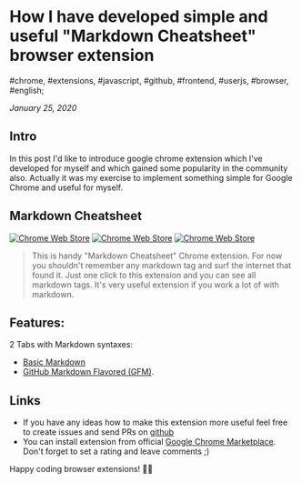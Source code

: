 # How I have developed simple and useful "Markdown Cheatsheet" browser extension

#chrome, #extensions, #javascript, #github, #frontend, #userjs, #browser, #english;

_January 25, 2020_

## Intro

In this post I'd like to introduce google chrome extension which I've developed for myself and which gained some popularity in the community also. Actually it was my exercise to implement something simple for Google Chrome and useful for myself.

## Markdown Cheatsheet

[![Chrome Web Store](https://img.shields.io/chrome-web-store/stars/hoglmefbfenoehjeblinfijldanifljm.svg?style=flat-square)](https://chrome.google.com/webstore/detail/markdown-cheatsheet/hoglmefbfenoehjeblinfijldanifljm)
[![Chrome Web Store](https://img.shields.io/chrome-web-store/users/hoglmefbfenoehjeblinfijldanifljm.svg)](https://chrome.google.com/webstore/detail/markdown-cheatsheet/hoglmefbfenoehjeblinfijldanifljm)
[![Chrome Web Store](https://img.shields.io/chrome-web-store/v/hoglmefbfenoehjeblinfijldanifljm.svg)](https://chrome.google.com/webstore/detail/markdown-cheatsheet/hoglmefbfenoehjeblinfijldanifljm)

> This is handy "Markdown Cheatsheet" Chrome extension. For now you shouldn't remember any markdown tag and surf the internet that found it. Just one click to this extension and you can see all markdown tags. It's very useful extension if you work a lot of with markdown.

## Features:

2 Tabs with Markdown syntaxes:
  * [Basic Markdown](https://guides.github.com/features/mastering-markdown/#syntax)
  * [GitHub Markdown Flavored (GFM)](https://guides.github.com/features/mastering-markdown/#GitHub-flavored-markdown).

## Links

* If you have any ideas how to make this extension more useful feel free to create issues and send PRs on [github](https://github.com/greybax/MarkdownCheatsheet)
* You can install extension from official [Google Chrome Marketplace](https://chrome.google.com/webstore/detail/markdown-cheatsheet/hoglmefbfenoehjeblinfijldanifljm). Don't forget to set a rating and leave comments ;)


Happy coding browser extensions! ✌🏼
